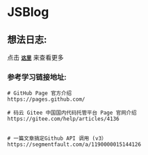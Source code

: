 # JSBlog

## 想法日志:
点击 **[`这里`](./IdeaLog.md)** 来查看更多

### 参考学习链接地址:
```shell
# GitHub Page 官方介绍
https://pages.github.com/

# 码云 Gitee 中国国内代码托管平台 Page 官网介绍
https://gitee.com/help/articles/4136


# 一篇文章搞定Github API 调用 (v3）
https://segmentfault.com/a/1190000015144126
```
